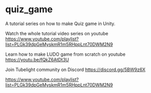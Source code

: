 # quiz_game

A tutorial series on how to make Quiz game in Unity.

Watch the whole tutorial video series on youtube https://www.youtube.com/playlist?list=PLGk39dpGeMyskmR1m5RHppLnt70DWM2N9

Learn how to make LUDO game from scratch on youtube https://youtu.be/fQkZ6AtDt3U

Join Tubelight community on Discord https://discord.gg/5BW9z6X

https://www.youtube.com/playlist?list=PLGk39dpGeMyskmR1m5RHppLnt70DWM2N9
